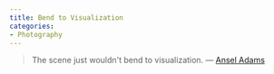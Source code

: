 ```yaml
---
title: Bend to Visualization
categories:
- Photography
---
```


> The scene just wouldn't bend to visualization.
> — [Ansel Adams](http://www.anseladams.com/)
